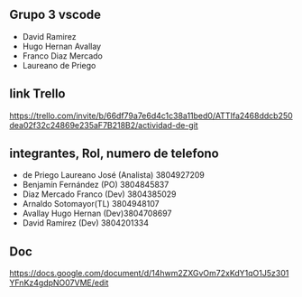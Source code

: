 ## Grupo 3 vscode
* David Ramirez
* Hugo Hernan Avallay
* Franco Diaz Mercado 
* Laureano de Priego

## link Trello 
https://trello.com/invite/b/66df79a7e6d4c1c38a11bed0/ATTIfa2468ddcb250dea02f32c24869e235aF7B218B2/actividad-de-git

## integrantes, Rol, numero de telefono
* de Priego Laureano José (Analista) 3804927209
* Benjamín Fernández (PO) 3804845837
* Diaz Mercado Franco (Dev) 3804385029
* Arnaldo Sotomayor(TL) 3804948107
* Avallay Hugo Hernan (Dev)3804708697
* David Ramirez (Dev) 3804201334

## Doc 
https://docs.google.com/document/d/14hwm2ZXGvOm72xKdY1qO1J5z301YFnKz4gdpNO07VME/edit
